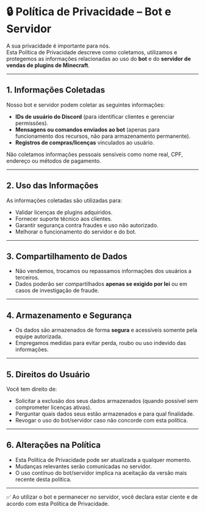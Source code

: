 # 🔒 Política de Privacidade – Bot e Servidor

A sua privacidade é importante para nós.  
Esta Política de Privacidade descreve como coletamos, utilizamos e protegemos as informações relacionadas ao uso do **bot** e do **servidor de vendas de plugins de Minecraft**.

---

## 1. Informações Coletadas
Nosso bot e servidor podem coletar as seguintes informações:
- **IDs de usuário do Discord** (para identificar clientes e gerenciar permissões).  
- **Mensagens ou comandos enviados ao bot** (apenas para funcionamento dos recursos, não para armazenamento permanente).  
- **Registros de compras/licenças** vinculados ao usuário.  

Não coletamos informações pessoais sensíveis como nome real, CPF, endereço ou métodos de pagamento.  

---

## 2. Uso das Informações
As informações coletadas são utilizadas para:
- Validar licenças de plugins adquiridos.  
- Fornecer suporte técnico aos clientes.  
- Garantir segurança contra fraudes e uso não autorizado.  
- Melhorar o funcionamento do servidor e do bot.  

---

## 3. Compartilhamento de Dados
- Não vendemos, trocamos ou repassamos informações dos usuários a terceiros.  
- Dados poderão ser compartilhados **apenas se exigido por lei** ou em casos de investigação de fraude.  

---

## 4. Armazenamento e Segurança
- Os dados são armazenados de forma **segura** e acessíveis somente pela equipe autorizada.  
- Empregamos medidas para evitar perda, roubo ou uso indevido das informações.  

---

## 5. Direitos do Usuário
Você tem direito de:
- Solicitar a exclusão dos seus dados armazenados (quando possível sem comprometer licenças ativas).  
- Perguntar quais dados seus estão armazenados e para qual finalidade.  
- Revogar o uso do bot/servidor caso não concorde com esta política.  

---

## 6. Alterações na Política
- Esta Política de Privacidade pode ser atualizada a qualquer momento.  
- Mudanças relevantes serão comunicadas no servidor.  
- O uso contínuo do bot/servidor implica na aceitação da versão mais recente desta política.  

---

✅ Ao utilizar o bot e permanecer no servidor, você declara estar ciente e de acordo com esta Política de Privacidade.  
